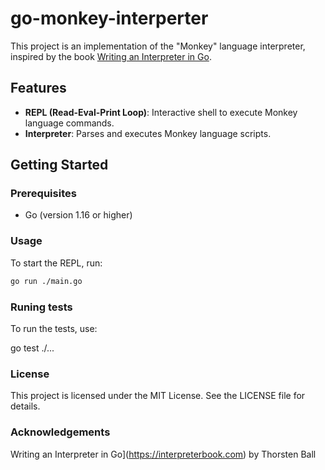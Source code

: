 # go-monkey-interperter

This project is an implementation of the "Monkey" language interpreter, inspired by the book [Writing an Interpreter in Go](https://interpreterbook.com).

## Features

- **REPL (Read-Eval-Print Loop)**: Interactive shell to execute Monkey language commands.
- **Interpreter**: Parses and executes Monkey language scripts.

## Getting Started

### Prerequisites

- Go (version 1.16 or higher)

### Usage

To start the REPL, run:

```sh
go run ./main.go
```

### Runing tests

To run the tests, use:

go test ./...

### License

This project is licensed under the MIT License. See the LICENSE file for details.

### Acknowledgements

Writing an Interpreter in Go](https://interpreterbook.com) by Thorsten Ball

